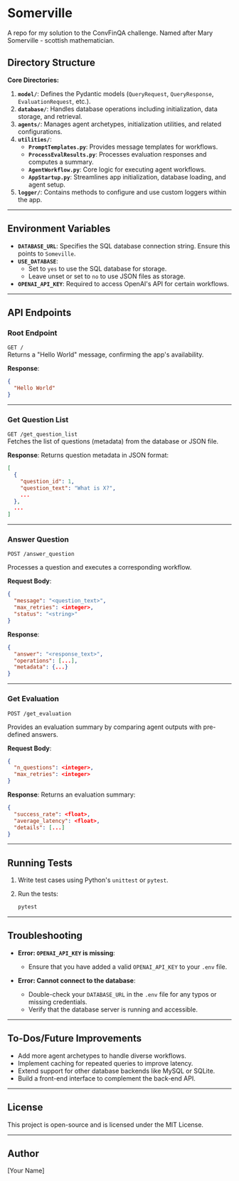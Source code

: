 # Somerville
A repo for my solution to the ConvFinQA challenge. Named after Mary Somerville - scottish mathematician.

## Directory Structure

**Core Directories:**

1. **`model/`**: Defines the Pydantic models (`QueryRequest`, `QueryResponse`, `EvaluationRequest`, etc.).
2. **`database/`**: Handles database operations including initialization, data storage, and retrieval.
3. **`agents/`**: Manages agent archetypes, initialization utilities, and related configurations.
4. **`utilities/`**:
    - **`PromptTemplates.py`**: Provides message templates for workflows.
    - **`ProcessEvalResults.py`**: Processes evaluation responses and computes a summary.
    - **`AgentWorkflow.py`**: Core logic for executing agent workflows.
    - **`AppStartup.py`**: Streamlines app initialization, database loading, and agent setup.
5. **`logger/`**: Contains methods to configure and use custom loggers within the app.

---

## Environment Variables

- **`DATABASE_URL`**: Specifies the SQL database connection string. Ensure this points to `Someville`.
- **`USE_DATABASE`**:
  - Set to `yes` to use the SQL database for storage.
  - Leave unset or set to `no` to use JSON files as storage.
- **`OPENAI_API_KEY`**: Required to access OpenAI's API for certain workflows.

---

## API Endpoints

### **Root Endpoint**

`GET /`  
Returns a "Hello World" message, confirming the app's availability.

**Response**:
```json
{
  "Hello World"
}
```

---

### **Get Question List**

`GET /get_question_list`  
Fetches the list of questions (metadata) from the database or JSON file.

**Response**:
Returns question metadata in JSON format:
```json
[
  {
    "question_id": 1,
    "question_text": "What is X?",
    ...
  },
  ...
]
```

---

### **Answer Question**

`POST /answer_question`

Processes a question and executes a corresponding workflow.

**Request Body**:
```json
{
  "message": "<question_text>",
  "max_retries": <integer>,
  "status": "<string>"
}
```

**Response**:
```json
{
  "answer": "<response_text>",
  "operations": [...],
  "metadata": {...}
}
```

---

### **Get Evaluation**

`POST /get_evaluation`

Provides an evaluation summary by comparing agent outputs with pre-defined answers.

**Request Body**:
```json
{
  "n_questions": <integer>,
  "max_retries": <integer>
}
```

**Response**:
Returns an evaluation summary:
```json
{
  "success_rate": <float>,
  "average_latency": <float>,
  "details": [...]
}
```

---

## Running Tests

1. Write test cases using Python's `unittest` or `pytest`.
2. Run the tests:

   ```bash
   pytest
   ```

---

## Troubleshooting

- **Error: `OPENAI_API_KEY` is missing**:
   - Ensure that you have added a valid `OPENAI_API_KEY` to your `.env` file.

- **Error: Cannot connect to the database**:
   - Double-check your `DATABASE_URL` in the `.env` file for any typos or missing credentials.
   - Verify that the database server is running and accessible.

---

## To-Dos/Future Improvements

- Add more agent archetypes to handle diverse workflows.
- Implement caching for repeated queries to improve latency.
- Extend support for other database backends like MySQL or SQLite.
- Build a front-end interface to complement the back-end API.

---

## License

This project is open-source and is licensed under the MIT License.

---

## Author

[Your Name]